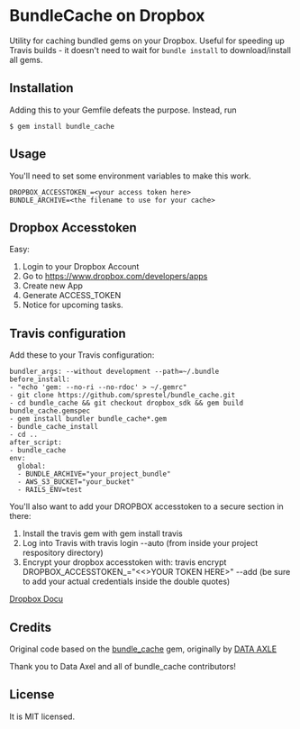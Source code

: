 # BundleCache on Dropbox

Utility for caching bundled gems on your Dropbox. Useful for speeding up Travis builds - 
it doesn't need to wait for `bundle install` to download/install all gems.

## Installation

Adding this to your Gemfile defeats the purpose. Instead, run

    $ gem install bundle_cache

## Usage

You'll need to set some environment variables to make this work.

```
DROPBOX_ACCESSTOKEN_=<your access token here>
BUNDLE_ARCHIVE=<the filename to use for your cache>
```

## Dropbox Accesstoken
Easy:
1. Login to your Dropbox Account
2. Go to https://www.dropbox.com/developers/apps
3. Create new App
4. Generate ACCESS_TOKEN
5. Notice for upcoming tasks.

## Travis configuration

Add these to your Travis configuration:
```
bundler_args: --without development --path=~/.bundle
before_install:
- "echo 'gem: --no-ri --no-rdoc' > ~/.gemrc"
- git clone https://github.com/sprestel/bundle_cache.git
- cd bundle_cache && git checkout dropbox_sdk && gem build bundle_cache.gemspec
- gem install bundler bundle_cache*.gem
- bundle_cache_install
- cd ..
after_script:
- bundle_cache
env:
  global:
  - BUNDLE_ARCHIVE="your_project_bundle"
  - AWS_S3_BUCKET="your_bucket"
  - RAILS_ENV=test
```

You'll also want to add your DROPBOX accesstoken to a secure section in there:

1. Install the travis gem with gem install travis
2. Log into Travis with travis login --auto (from inside your project respository directory)
3. Encrypt your dropbox accesstoken with: travis encrypt DROPBOX_ACCESSTOKEN_="<<>YOUR TOKEN HERE>" --add (be sure to add your actual credentials inside the double quotes)


[Dropbox Docu](https://www.dropbox.com/developers/reference/devguide)

## Credits

Original code based on the [bundle_cache](https://github.com/data-axle/bundle_cache) gem,
originally by [DATA AXLE](https://github.com/data-axle)

Thank you to Data Axel and all of bundle_cache contributors!

## License
It is MIT licensed.
